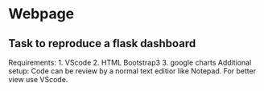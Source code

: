 # Webpage
<h2>Task to reproduce a flask dashboard</h2>
Requirements:
1. VScode
2. HTML Bootstrap3
3. google charts
Additional setup:
Code can be review by a normal text editior like Notepad.
For better view use VScode.

